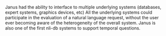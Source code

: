 Janus had the ability to interface to multiple underlying systems (databases, expert systems, graphics devices, etc) All the underlying systems could participate in the evaluation of a natural language request, without the user ever becoming aware of the heterogeneity of the overall system. Janus is also one of the first nli-db systems to support temporal questions.
